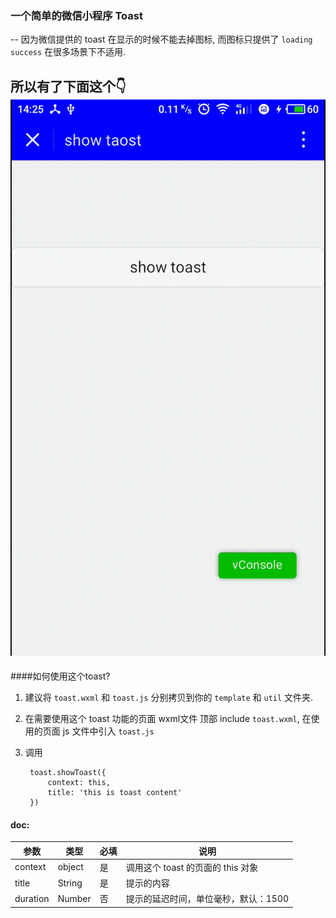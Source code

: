 ### 一个简单的微信小程序 Toast
--
因为微信提供的 toast 在显示的时候不能去掉图标, 而图标只提供了 `loading` `success` 在很多场景下不适用.

所以有了下面这个👇
![](./video/show_toast.gif)
--
####如何使用这个toast?

1. 建议将 `toast.wxml` 和 `toast.js` 分别拷贝到你的 `template` 和 `util` 文件夹.
2. 在需要使用这个 toast 功能的页面 wxml文件 顶部 include `toast.wxml`, 在使用的页面 js 文件中引入 `toast.js`
3. 调用 

		toast.showToast({
			context: this,
			title: 'this is toast content'
		})
	
	
#### doc:
<table>
<thead>
<tr>
<th>参数</th>
<th>类型</th>
<th>必填</th>
<th>说明</th>
</tr>
</thead>
<tbody>
<tr>
<td>context</td>
<td>object</td>
<td>是</td>
<td>调用这个 toast 的页面的 this 对象</td>
</tr>
<tr>
<td>title</td>
<td>String</td>
<td>是</td>
<td>提示的内容</td>
</tr>
<tr>
</tr>
<tr>
<td>duration</td>
<td>Number</td>
<td>否</td>
<td>提示的延迟时间，单位毫秒，默认：1500</td>
</tr>
</tbody>
</table>